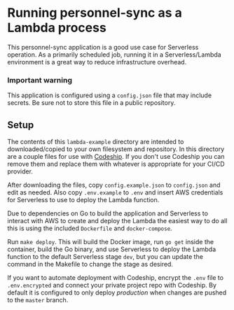 # Running personnel-sync as a Lambda process

This personnel-sync application is a good use case for Serverless operation. As a primarily scheduled job, running it 
in a Serverless/Lambda environment is a great way to reduce infrastructure overhead.

### Important warning

This application is configured using a `config.json` file that may include secrets. Be sure not to store this file in a 
public repository. 

## Setup

The contents of this `lambda-example` directory are intended to downloaded/copied to your own filesystem and 
repository. In this directory are a couple files for use with [Codeship](https://codeship.com). If you don't use 
Codeship you can remove them and replace them with whatever is appropriate for your CI/CD provider. 

After downloading the files, copy `config.example.json` to `config.json` and edit as needed. Also copy `.env.example` 
to `.env` and insert AWS credentials for Serverless to use to deploy the Lambda function. 

Due to dependencies on Go to build the application and Serverless to interact with AWS to create and deploy the Lambda 
the easiest way to do all this is using the included `Dockerfile` and `docker-compose`.

Run `make deploy`. This will build the Docker image, run `go get` inside the container, build the Go binary, and 
use Serverless to deploy the Lambda function to the default Serverless stage `dev`, but you can update the command in 
the Makefile to change the stage as desired. 

If you want to automate deployment with Codeship, encrypt the `.env` file to `.env.encrypted` and connect your private 
project repo with Codeship. By default it is configured to only deploy _production_ when changes are pushed to the 
`master` branch. 
